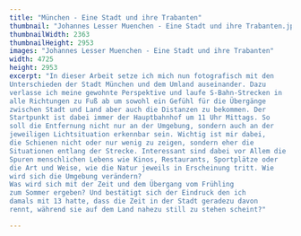 ```yaml
---
title: "München - Eine Stadt und ihre Trabanten"
thumbnail: "Johannes Lesser Muenchen - Eine Stadt und ihre Trabanten.jpg"
thumbnailWidth: 2363
thumbnailHeight: 2953
images: "Johannes Lesser Muenchen - Eine Stadt und ihre Trabanten"
width: 4725
height: 2953
excerpt: "In dieser Arbeit setze ich mich nun fotografisch mit den
Unterschieden der Stadt München und dem Umland auseinander. Dazu
verlasse ich meine gewohnte Perspektive und laufe S-Bahn-Strecken in
alle Richtungen zu Fuß ab um sowohl ein Gefühl für die Übergänge
zwischen Stadt und Land aber auch die Distanzen zu bekommen. Der
Startpunkt ist dabei immer der Hauptbahnhof um 11 Uhr Mittags. So
soll die Entfernung nicht nur an der Umgebung, sondern auch an der
jeweiligen Lichtsituation erkennbar sein. Wichtig ist mir dabei,
die Schienen nicht oder nur wenig zu zeigen, sondern eher die
Situationen entlang der Strecke. Interessant sind dabei vor Allem die
Spuren menschlichen Lebens wie Kinos, Restaurants, Sportplätze oder
die Art und Weise, wie die Natur jeweils in Erscheinung tritt. Wie
wird sich die Umgebung verändern?
Was wird sich mit der Zeit und dem Übergang vom Frühling 
zum Sommer ergeben? Und bestätigt sich der Eindruck den ich
damals mit 13 hatte, dass die Zeit in der Stadt geradezu davon
rennt, während sie auf dem Land nahezu still zu stehen scheint?"

---
```

